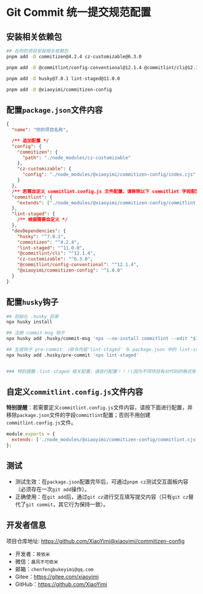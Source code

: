 # Git Commit 统一提交规范配置

## 安装相关依赖包

```bash
## 在你的项目安装相关依赖包
pnpm add -D commitizen@4.2.4 cz-customizable@6.3.0

pnpm add -D @commitlint/config-conventional@12.1.4 @commitlint/cli@12.1.4

pnpm add -D husky@7.0.1 lint-staged@11.0.0

pnpm add -D @xiaoyimi/commitizen-config
```

## 配置`package.json`文件内容

```json
{
  "name": "你的项目名称",

  /** 追加配置 */
  "config": {
    "commitizen": {
      "path": "./node_modules/cz-customizable"
    },
    "cz-customizable": {
      "config": "./node_modules/@xiaoyimi/commitizen-config/index.cjs"
    }
  },
  /** 若需自定义 commitlint.config.js 文件配置，请移除以下 commitlint 字段配置 */
  "commitlint": {
    "extends": ["./node_modules/@xiaoyimi/commitizen-config/commitlint.cjs"]
  },
  "lint-staged": {
    /** 根据需要自定义 */
  },
  "devDependencies": {
    "husky": "^7.0.1",
    "commitizen": "^4.2.4",
    "lint-staged": "^11.0.0",
    "@commitlint/cli": "^12.1.4",
    "cz-customizable": "^6.3.0",
    "@commitlint/config-conventional": "^12.1.4",
    "@xiaoyimi/commitizen-config": "^1.0.0"
  }
}
```

## 配置`husky`钩子

```bash
## 初始化 .husky 目录
npx husky install

## 注册 commit-msg 钩子
npx husky add .husky/commit-msg 'npx --no-install commitlint --edit "$1"'

## 生成钩子 pre-commit （命令内容'lint-staged' 与 package.json 中的 lint-staged 配置相关,可自行定义）
npx husky add .husky/pre-commit 'npx lint-staged'


### 特别提醒：lint-staged 相关配置，请自行配置！！！(因为不同项目有对代码的格式有不同的要求)

```

## 自定义`commitlint.config.js`文件内容

**特别提醒**：若需要定义`commitlint.config.js`文件内容，请按下面进行配置，并移除`package.json`文件的字段`commitlint`配置；否则不用创建`commitlint.config.js`文件。

```js
module.exports = {
  extends: ['./node_modules/@xiaoyimi/commitizen-config/commitlint.cjs'],
};
```

## 测试

- 测试生效：在`package.json`配置完毕后，可通过`pnpm cz`测试交互面板内容（必须存在一次`git add`操作）。
- 正确使用：在`git add`后，通过`git cz`进行交互填写提交内容（只有`git cz`替代了`git commit`，其它行为保持一致）。

## 开发者信息

<p>项目仓库地址: <a href="https://github.com/XiaoYimi@xiaoyimi/commitizen-config" target="_blank">https://github.com/XiaoYimi@xiaoyimi/commitizen-config</a></p>

<ul style="font-size: 14px;">
  <li>开发者：<code>筱依米</code></li>
  <li>微信：<code>晨风不可依米</code></li>
  <li>邮箱：<code>chenfengbukeyimi@qq.com</code></li>
  <li>Gitee：<a href="https://gitee.com/xiaoyimi" target="_blank">https://gitee.com/xiaoyimi</a></li>
  <li>GitHub：<a href="https://github.com/XiaoYimi" target="_blank">https://github.com/XiaoYimi</a></li>
</ul>

